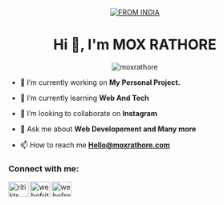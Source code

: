 <p align="center">
<a href="#"><img title="FROM INDIA" src="https://drive.google.com/file/d/1CyQWSC51qSL-3vcM8aNwqrkOFjlGCEjg/view?usp=sharing"></a>
</p>
<h1 align="center">Hi 👋, I'm MOX RATHORE</h1>
<p align="center"> <img src="https://komarev.com/ghpvc/?username=moxrathore" alt="moxrathore"/></p>


- 🔭 I’m currently working on **My Personal Project.**

- 🌱 I’m currently learning **Web And Tech**

- 👯 I’m looking to collaborate on **Instagram**

- 💬 Ask me about **Web Developement and Many more**

- 📫 How to reach me **Hello@moxrathore.com**

### Connect with me:

<p align="left"> <a href="https://www.twitter.com/moxrathore/" target="blank"><img align="left" src="https://cdn.jsdelivr.net/npm/simple-icons@3.0.1/icons/twitter.svg" alt="ritikts" height="30" width="40" /></a>
<a href="https://instagram.com/mox_rathore" target="blank"><img align="left" src="https://cdn.jsdelivr.net/npm/simple-icons@3.0.1/icons/instagram.svg" alt="webofritik" height="30" width="40" /></a>
<a href="https://www.youtube.com/moxrathore" target="blank"><img align="left" src="https://cdn.jsdelivr.net/npm/simple-icons@3.0.1/icons/youtube.svg" alt="webofprogrammer" height="30" width="40" /></a>
<!---
Moxrathore/Moxrathore is a ✨ special ✨ repository because its `README.md` (this file) appears on your GitHub profile.
You can click the Preview link to take a look at your changes.
--->
